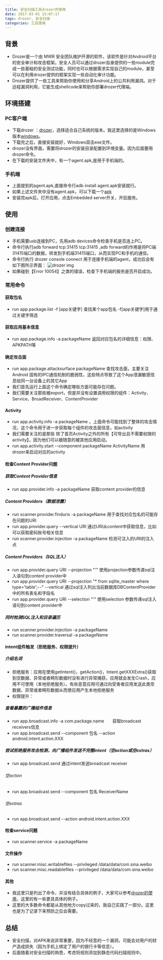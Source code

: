 ```yaml
---
title: 安全扫描工具drozer的使用
date: 2017-03-01 15:07:17
tags: drozer, 安全扫描
categories: 工具使用
---
```


## 背景
- Drozer是一个由 MWR 安全团队维护开源的软件，该软件是针对Android平台的安全审计和攻击框架。安全人员可以通过drozer自身提供的一些module完成一些基础的安全测试功能，同时也可以根据需求实现自己的module，甚至可以在利用drozer提供的框架实现一些自动化审计功能。
- Drozer提供了一些工具来帮助你使用和分享Android上的公共利用漏洞。对于远程漏洞利用，它能生成shellcode来帮助你部署drozer代理端。

## 环境搭建
### PC客户端
- 下载drozer ：[drozer](https://labs.mwrinfosecurity.com/tools/drozer/)，选择适合自己系统的版本。我这里选择的是Windows版本[windows](https://github.com/mwrlabs/drozer/releases/download/2.3.4/drozer-installer-2.3.4.zip)。
- 下载完之后，直接安装就好，Windows双击exe文件。
- drozer没有界面，需要将drozer的安装目录配置到环境变量。因为后面要用drozer命令。
- 在下载的安装文件夹中，有一个agent.apk,是用于手机端的。

### 手机端
- 上面提到的agent.apk,直接命令行adb install agent.apk安装就行。
- 如果上述文件夹中没有agent.apk，可以下载一个[apk](https://github.com/mwrlabs/drozer/releases/download/2.3.4/drozer-agent-2.3.4.apk)
- 安装完apk后，打开应用，点击Embedded server开关，开启服务。

## 使用
### 创建连接
- 手机需要usb连接到PC，先用adb devices命令检查手机是否连上PC。
- 命令行执行adb forward tcp:31415 tcp:31415  ,adb forward的作用是将PC端31415端口的数据，转发到手机端31415端口，从而实现PC和手机的通信。
- 命令行执行 drozer console connect 用于连接手机端的agent，成功后会有如下图所示界面：
![drozer img](/upload/image/zlw/drozer.PNG)
- 如果碰到【Error 10054】之类的错误，检查下手机端的服务是否开启成功。

### 常用命令
#### 获取包名
- run app.package.list -f [app关键字]   查找某个app包名  -f[app关键字]用于通过关键字筛选

#### 获取应用基本信息
- run app.package.info -a packageName  返回对应包名的详细信息：权限、APKPATH等

#### 确定攻击面
- run app.package.attacksurface  packageName 查找攻击面，主要关注Android 固有的IPC通信机制的脆弱性，这些特点导致了这个App泄漏敏感信息给同一台设备上的其它App
- 我们首先运行上面这个命令确定哪些方面可能存在问题。
- 我们需要关注那些被export，但是并没有设置调用权限的组件：Activity、Service、BroadReceiver、ContentProvider

#### Activity
- run app.activity.info -a packageName ，上面命令可能找到了整体的攻击情况，这个命令用于进一步获取每个组件的攻击面信息，如activity
- 我们需要关注的是那些 除了首页Activity之外的所有【可导出且不需要权限的activity】，因为他们可以被随意的被其他应用启动。
- run  app.activity.start  --component packageName  ActivityName 用drozer来启动对应的activity

#### 检查Content Provider问题
##### 获取Content Provider信息
- run app.provider.info -a packageName 获取content provider的信息


##### Content Providers（数据泄露）
- run scanner.provider.finduris -a packageName 用于查找对应包名的可能存在问题的URI
- run app.provider.query --vertical URI        通过URI从content中获取信息，比如可以获取密码账号相关信息
- run scanner.provider.injection  -a  packageName   检测可注入的URI的注入点

##### Content Providers（SQL注入）
- run app.provider.query  URI --projection "'"  使用projection参数传递sql注入语句到content provider中
- run app.provider.query URI --projection "* from sqlite_master where type='table';--" --vertical    通过sql注入列出当前数据库DBContentProvider中的所有表名和字段名
- run app.provider.query URI --selection "'"  使用selection 参数传递sql注入语句到content provider中

##### 同时检测SQL注入和目录遍历
- run scanner.provider.injection -a packageName
- run scanner.provider.traversal -a packageName

#### intent组件触发（拒绝服务、权限提升）
##### 介绍名词
- 拒绝服务：应用在使用getIntent()，getAction()，Intent.getXXXExtra()获取到空数据、异常或者畸形数据时没有进行异常捕获，应用就会发生Crash，应用不可使用（本地拒绝服务）。有些恶意应用可通过向受害者应用发送此类空数据、异常或者畸形数据从而使应用产生本地拒绝服务
- 权限提升：

##### 查看暴露的广播组件信息
- run app.broadcast.info -a com.package.name　　获取broadcast receivers信息
- run app.broadcast.send --component 包名 --action android.intent.action.XXX

##### 尝试拒绝服务攻击检测，向广播组件发送不完整intent（空action或空extras）
- run app.broadcast.send 通过intent发送broadcast receiver
######  空action
- run app.broadcast.send --component 包名 ReceiverName
###### 空extras
- run app.broadcast.send --action android.intent.action.XXX

#### 检查service问题
- run scanner.service -a packageName

#### 文件操作
- run scanner.misc.writablefiles --privileged /data/data/com.sina.weibo
- run scanner.misc.readablefiles --privileged /data/data/com.sina.weibo

#### 其他
- 我这里只是列出了命令，并没有结合具体的例子，大家可以参考[drozer的使用](http://www.cnblogs.com/1chavez/p/4492574.html)，这里的有一些更具具体的例子。
- 这里的大多数命令都是从其他地方copy过来的，我自己实践了一部分。这里也是为了记录下来预防之后会需要。

## 总结
- 安全扫描，对APK来说非常重要，因为不经意的一个漏洞，可能会对用户的财产造成损失（因为手机上绑定了用户的银行卡等信息）。
- 后面随着对安全扫描的熟悉，考虑将规则添加到静态代码扫描规则中。
